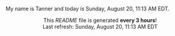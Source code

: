 My name is Tanner and today is Sunday, August 20, 11:13 AM EDT.

<p align="center">This <i>README</i> file is generated <b>every 3 hours</b>!</br>Last refresh: Sunday, August 20, 11:13 AM EDT<br /></p>
